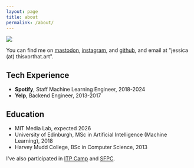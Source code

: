 ```yaml
---
layout: page
title: about
permalink: /about/
---
```


<img class="fullwidth" src="/assets/imgs/live/wonderville-mar2023.png">

You can find me on [mastodon](https://social.toplap.org/@this_xor_that), [instagram](https://www.instagram.com/_thisxorthat/),
and [github](http://github.com/jessstringham), and email at "jessica (at) thisxorthat.art".


## Tech Experience

 * **Spotify**, Staff Machine Learning Engineer, 2018-2024
 * **Yelp**, Backend Engineer, 2013-2017


## Education

 * MIT Media Lab, expected 2026
 * University of Edinburgh, MSc in Artificial Intelligence (Machine Learning), 2018
 * Harvey Mudd College, BSc in Computer Science, 2013

I've also participated in [ITP Camp](https://tisch.nyu.edu/itp/camp) and [SFPC](https://sfpc.study/).

